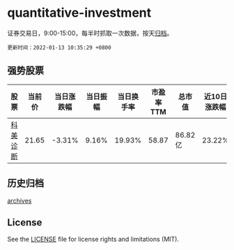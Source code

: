 # quantitative-investment

证券交易日，9:00-15:00，每半时抓取一次数据，按天[归档](archives)。

`更新时间：2022-01-13 10:35:29 +0800`

## 强势股票

|股票|当前价|当日涨跌幅|当日振幅|当日换手率|市盈率TTM|总市值|近10日涨跌幅|
|----|----|----|----|----|----|----|----|
|[科美诊断](https://xueqiu.com/S/SH688468)|21.65|-3.31%|9.16%|19.93%|58.87|86.82亿|23.22%|

## 历史归档

[archives](archives)

## License

See the [LICENSE](LICENSE) file for license rights and limitations (MIT).